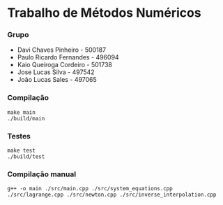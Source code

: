 # Trabalho de Métodos Numéricos
### Grupo
- Davi Chaves Pinheiro - 500187
- Paulo Ricardo Fernandes - 496094
- Kaio Queiroga Cordeiro - 501738
- Jose Lucas Silva - 497542
- João Lucas Sales - 497065

### Compilação
    make main
    ./build/main
### Testes
    make test
    ./build/test

### Compilação manual
    g++ -o main ./src/main.cpp ./src/system_equations.cpp ./src/lagrange.cpp ./src/newton.cpp ./src/inverse_interpolation.cpp